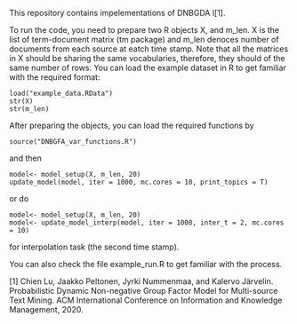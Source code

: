 This repository contains impelementations of DNBGDA l[1].

To run the code, you need to prepare two R objects X, and m_len. X is the list of term-document matrix (tm package) and m_len denoces number of documents from each source at eatch time stamp. Note that all the matrices in X should be sharing the same vocabularies, therefore, they should of the same number of rows. You can load the example dataset in R to get familiar with the required format:

```
load("example_data.RData")
str(X)
str(m_len)
```

After preparing the objects, you can load the required functions by

```
source("DNBGFA_var_functions.R")
```

and then

```
model<- model_setup(X, m_len, 20)
update_model(model, iter = 1000, mc.cores = 10, print_topics = T)
```

or do

```
model<- model_setup(X, m_len, 20)
model<- update_model_interp(model, iter = 1000, inter_t = 2, mc.cores = 10)
```

for interpolation task (the second time stamp).

You can also check the file example_run.R to get familiar with the process.

[1] Chien Lu, Jaakko Peltonen, Jyrki Nummenmaa, and Kalervo Järvelin. Probabilistic Dynamic Non-negative Group Factor Model for Multi-source Text Mining. ACM International Conference on Information and Knowledge Management, 2020.
